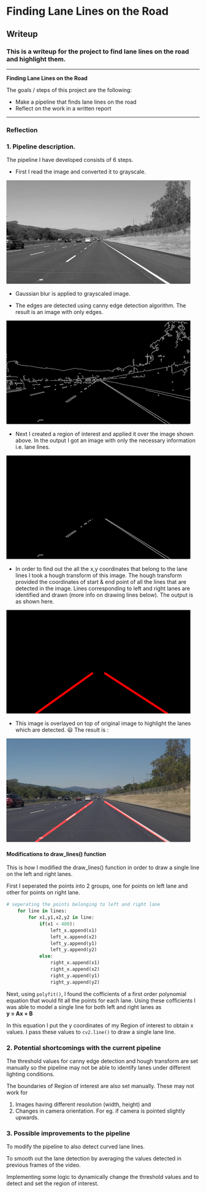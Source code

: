 # **Finding Lane Lines on the Road** 

## Writeup

### This is a writeup for the project to find lane lines on the road and highlight them.

---

**Finding Lane Lines on the Road**

The goals / steps of this project are the following:
* Make a pipeline that finds lane lines on the road
* Reflect on the work in a written report


[//]: # (Image References)

[gray]: ./md%20resources/solidWhiteRight_gray.jpg

---

### Reflection

### 1. Pipeline description.

The pipeline I have developed consists of 6 steps.

* First I read the image and converted it to grayscale.

![alt text][gray]

* Gaussian blur is applied to grayscaled image.

* The edges are detected using canny edge detection algorithm. The result is an image with only edges.

![canny](./md%20resources/solidWhiteRight_canny.jpg)

* Next I created a region of interest and applied it over the image shown above. In the output I got an image with only the necessary information i.e. lane lines.

![masked](./md%20resources/solidWhiteRight_masked.jpg)

* In order to find out the all the x,y coordinates that belong to the lane lines I took a hough transform of this image. The hough transform provided the coordinates of start & end point of all the lines that are detected in the image. 
Lines corresponding to left and right lanes are identified and drawn (more info on drawing lines below). 
The output is as shown here.

![hough](./md%20resources/solidWhiteRight_hough.jpg)

* This image is overlayed on top of original image to highlight the lanes which are detected. :smiley: The result is :

![final](./md%20resources/solidWhiteRight.jpg)


#### Modifications to draw_lines() function
This is how I modified the draw_lines() function in order to draw a single line on the left and right lanes.

First I seperated the points into 2 groups, one for points on left lane and other for points on right lane.
```python
# seperating the points belonging to left and right lane
    for line in lines:
        for x1,y1,x2,y2 in line:
            if(x1 < 480):
                left_x.append(x1)
                left_x.append(x2)
                left_y.append(y1)
                left_y.append(y2)
            else:
                right_x.append(x1)
                right_x.append(x2)
                right_y.append(y1)
                right_y.append(y2)
```

Next, using `polyfit()`, I found the cofficients of a first order polynomial equation that would fit all the points for each lane.
Using these cofficients I was able to model a single line for both left and right lanes as  
**y = Ax + B**

In this equation I put the y coordinates of my Region of interest to obtain x values. I pass these values to `cv2.line()` to draw a single lane line.


### 2. Potential shortcomings with the current pipeline


The threshold values for canny edge detection and hough transform are set manually so the pipeline may not be able to identify lanes under different lighting conditions.

The boundaries of Region of interest are also set manually. These may not work for 
  1. Images having different resolution (width, height) and  
  2. Changes in camera orientation. For eg. if camera is pointed slightly upwards.

### 3. Possible improvements to the pipeline

To modify the pipeline to also detect curved lane lines.

To smooth out the lane detection by averaging the values detected in previous frames of the video.

Implementing some logic to dynamically change the threshold values and to detect and set the region of interest.
